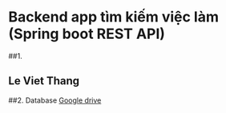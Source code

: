 # Backend app tìm kiếm việc làm (Spring boot REST API)
##1. <h2>Le Viet Thang</h2>
##2. Database <a href="https://drive.google.com/file/d/1L4XnIQhZMrgH-euAXHe49mCHMsd45gQ-/view?usp=sharing" target="_blank">Google drive</a>

